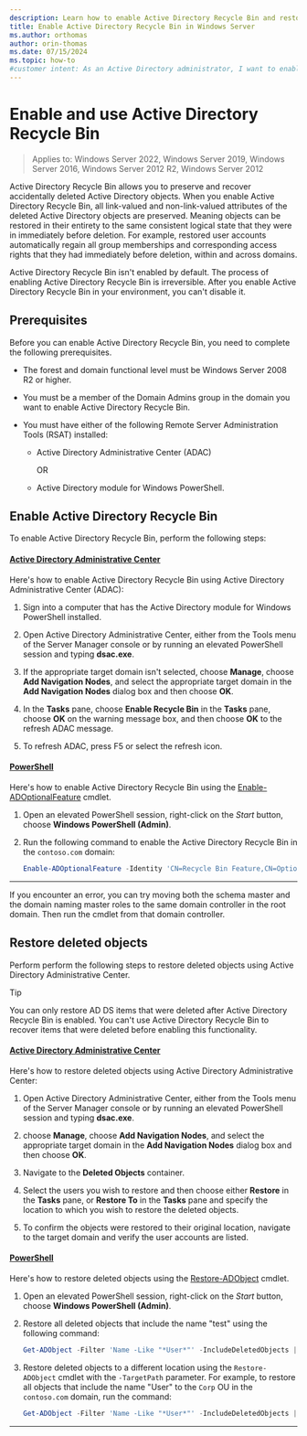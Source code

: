 ```yaml
---
description: Learn how to enable Active Directory Recycle Bin and restore deleted objects in Active Directory Domain Services on Windows Server.
title: Enable Active Directory Recycle Bin in Windows Server
ms.author: orthomas
author: orin-thomas
ms.date: 07/15/2024
ms.topic: how-to
#customer intent: As an Active Directory administrator, I want to enable Active Directory Recycle Bin so that I can recover deleted objects in Active Directory Domain Services.
---
```


# Enable and use Active Directory Recycle Bin

>Applies to: Windows Server 2022, Windows Server 2019, Windows Server 2016, Windows Server 2012 R2, Windows Server 2012

Active Directory Recycle Bin allows you to preserve and recover accidentally deleted Active Directory objects. When you enable Active Directory Recycle Bin, all link-valued and non-link-valued attributes of the deleted Active Directory objects are preserved. Meaning objects can be restored in their entirety to the same consistent logical state that they were in immediately before deletion. For example, restored user accounts automatically regain all group memberships and corresponding access rights that they had immediately before deletion, within and across domains.

Active Directory Recycle Bin isn't enabled by default. The process of enabling Active Directory Recycle Bin is irreversible. After you enable Active Directory Recycle Bin in your environment, you can't disable it.

## Prerequisites

Before you can enable Active Directory Recycle Bin, you need to complete the following prerequisites.

- The forest and domain functional level must be Windows Server 2008 R2 or higher.

- You must be a member of the Domain Admins group in the domain you want to enable Active Directory Recycle Bin.

- You must have either of the following Remote Server Administration Tools (RSAT) installed:

  - Active Directory Administrative Center (ADAC)

    OR

  - Active Directory module for Windows PowerShell.

## Enable Active Directory Recycle Bin

To enable Active Directory Recycle Bin, perform the following steps:

#### [Active Directory Administrative Center](#tab/adac)

Here's how to enable Active Directory Recycle Bin using Active Directory Administrative Center (ADAC):

1. Sign into a computer that has the Active Directory module for Windows PowerShell installed.

1. Open Active Directory Administrative Center, either from the Tools menu of the Server Manager console or by running an elevated PowerShell session and typing **dsac.exe**.

1. If the appropriate target domain isn't selected, choose **Manage**, choose **Add Navigation Nodes**, and select the appropriate target domain in the **Add Navigation Nodes** dialog box and then choose **OK**.

1. In the **Tasks** pane, choose **Enable Recycle Bin** in the **Tasks** pane, choose **OK** on the warning message box, and then choose **OK** to the refresh ADAC message.

1. To refresh ADAC, press F5 or select the refresh icon.

#### [PowerShell](#tab/powershell)

Here's how to enable Active Directory Recycle Bin using the [Enable-ADOptionalFeature](/powershell/module/activedirectory/enable-adoptionalfeature) cmdlet.

1. Open an elevated PowerShell session, right-click on the _Start_ button, choose **Windows PowerShell (Admin)**.

1. Run the following command to enable the Active Directory Recycle Bin in the `contoso.com` domain:

   ```powershell
   Enable-ADOptionalFeature -Identity 'CN=Recycle Bin Feature,CN=Optional Features,CN=Directory Service,CN=Windows NT,CN=Services,CN=Configuration,DC=contoso,DC=com' -Scope ForestOrConfigurationSet -Target 'contoso.com'
   ```

---

If you encounter an error, you can try moving both the schema master and the domain naming master roles to the same domain controller in the root domain. Then run the cmdlet from that domain controller.

## Restore deleted objects

Perform perform the following steps to restore deleted objects using Active Directory Administrative Center.

> [!TIP]
> You can only restore AD DS items that were deleted after Active Directory Recycle Bin is enabled. You can't use Active Directory Recycle Bin to recover items that were deleted before enabling this functionality.

#### [Active Directory Administrative Center](#tab/adac)

Here's how to restore deleted objects using Active Directory Administrative Center:

1. Open Active Directory Administrative Center, either from the Tools menu of the Server Manager console or by running an elevated PowerShell session and typing **dsac.exe**.

1. choose **Manage**, choose **Add Navigation Nodes**, and select the appropriate target domain in the **Add Navigation Nodes** dialog box and then choose **OK**.

1. Navigate to the **Deleted Objects** container.

1. Select the users you wish to restore and then choose either **Restore** in the **Tasks** pane, or **Restore To** in the **Tasks** pane and specify the location to which you wish to restore the deleted objects.

1. To confirm the objects were restored to their original location, navigate to the target domain and verify the user accounts are listed.

#### [PowerShell](#tab/powershell)

Here's how to restore deleted objects using the [Restore-ADObject](/powershell/module/activedirectory/Restore-ADObject) cmdlet.

1. Open an elevated PowerShell session, right-click on the _Start_ button, choose **Windows PowerShell (Admin)**.

1. Restore all deleted objects that include the name "test" using the following command:

   ```powershell
   Get-ADObject -Filter 'Name -Like "*User*"' -IncludeDeletedObjects | Restore-ADObject
   ```

1. Restore deleted objects to a different location using the `Restore-ADObject` cmdlet with the `-TargetPath` parameter. For example, to restore all objects that include the name "User" to the `Corp` OU in the `contoso.com` domain, run the command:

   ```powershell
   Get-ADObject -Filter 'Name -Like "*User*"' -IncludeDeletedObjects | Restore-ADObject -TargetPath "OU=Corp,DC=contoso,DC=com"
   ```

---
